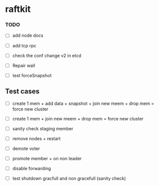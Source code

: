 # raftkit

### TODO 
- [ ] add node docs 
- [ ] add tcp rpc 
- [ ] check the conf change v2 in etcd
- [ ] Repair wall 
- [ ] test forceSnapshot


## Test cases 
- [ ] create 1 mem + add data + snapshot + join new meem + drop mem = force new cluster
- [ ] create 1 mem +  join new meem + drop mem = force new cluster
- [ ] sanity check staging member 
- [ ] remove nodes + restart
- [ ] demote voter 
- [ ] promote member + on non leader 
- [ ] disable forwarding 
- [ ] test shutdown gracfull and non gracefull (sanity check)




